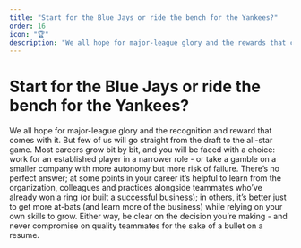 ```yaml
---
title: "Start for the Blue Jays or ride the bench for the Yankees?"
order: 16
icon: "🏆"
description: "We all hope for major-league glory and the rewards that come with it. But few of us go straight from the draft to the all-star game. Most careers grow bit-by-bit and choice-by-choice: work for an established player but a narrower role - or take a gamble on a smaller company with more autonomy but more risk of failure. There’s no perfect answer; at some points in your career it’s helpful to learn from an organization and colleagues who’ve already won a ring (or built a successful business); in others, it’s better just to get more at-bats (and learn more of the business) while relying on your own skills to grow. Either way, be clear on the decision you’re making - and never compromise on quality teammates for the sake of a bullet on a resume."
---
```


# Start for the Blue Jays or ride the bench for the Yankees?

We all hope for major-league glory and the recognition and reward that comes with it. But few of us will go straight from the draft to the all-star game. Most careers grow bit by bit, and you will be faced with a choice: work for an established player in a narrower role - or take a gamble on a smaller company with more autonomy but more risk of failure. There’s no perfect answer; at some points in your career it’s helpful to learn from the organization, colleagues and practices alongside teammates who’ve already won a ring (or built a successful business); in others, it’s better just to get more at-bats (and learn more of the business) while relying on your own skills to grow. Either way, be clear on the decision you’re making - and never compromise on quality teammates for the sake of a bullet on a resume.